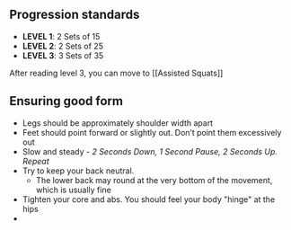 ## Progression standards
- **LEVEL 1**: 2 Sets of 15
- **LEVEL 2**: 2 Sets of 25
- **LEVEL 3**: 3 Sets of 35

After reading level 3, you can move to [[Assisted Squats]]

## Ensuring good form
- Legs should be approximately shoulder width apart
- Feet should point forward or slightly out. Don’t point them excessively out
- Slow and steady - *2 Seconds Down, 1 Second Pause, 2 Seconds Up. Repeat*
- Try to keep your back neutral.
	- The lower back may round at the very bottom of the movement, which is usually fine
- Tighten your core and abs. You should feel your body "hinge" at the hips
- 